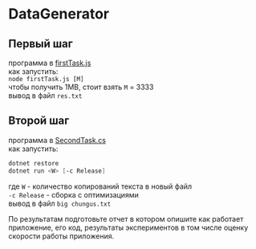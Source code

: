 # DataGenerator

## Первый шаг

программа в [firstTask.js](./firstTask.js)  
как запустить:  
`node firstTask.js [M]`  
чтобы получить 1MB, стоит взять `M` = 3333  
вывод в файл `res.txt`

## Второй шаг

программа в [SecondTask.cs](./SecondTask.cs)  
как запустить:  

```powershell
dotnet restore
dotnet run <W> [-c Release]
```  

где `W` - количество копирований текста в новый файл  
`-c Release` - сборка с оптимизациями  
вывод в файл `big chungus.txt`

По результатам подготовьте отчет в котором опишите как работает приложение, его код, результаты экспериментов в том числе оценку скорости работы приложения.
